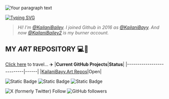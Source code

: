 ![Your paragraph text](https://github.com/user-attachments/assets/6469e1aa-856b-42d7-b933-d5168e63d8fe)

[![Typing SVG](https://readme-typing-svg.demolab.com?font=Fira+Code&size=33&duration=2000&pause=1000&color=F718DC&background=FF496300&random=false&width=435&lines=✨Dat+CyberSec+Mami.✨)](https://git.io/typing-svg) <br>
> *Hi! I'm [@KailaniBailey](https://github.com/KailaniBailey). I joined Github in 2016 as [@KailaniBayy](https://github.com/KailaniBayy). And now [@KailaniBailey2](https://github.com/KailaniBailey2) is my burner account.*

## MY *ART* REPOSITORY 💻🎨
[Click here](http://github.com/KailaniBailey/KailaniBayy.Art) to travel... ✈️
|**Current GitHub Projects**|**Status**|
|---------------------------|------|
|[KailaniBayy.Art Repos](https://github.com/users/KailaniBailey/projects/2)|Open|

![Static Badge](https://img.shields.io/badge/Programming%20Language(s)-Python%2C%20SQL-purple)
![Static Badge](https://img.shields.io/badge/Operating%20System%20(OS)-Linux-pink)
![Static Badge](https://img.shields.io/badge/CompTIA%20Certification(s)-Security+-blue)
 
![X (formerly Twitter) Follow](https://img.shields.io/twitter/follow/kailanibayy)
![GitHub followers](https://img.shields.io/github/followers/KailaniBailey)


<!---
KailaniBailey/KailaniBailey is a ✨ special ✨ repository because its `README.md` (this file) appears on your GitHub profile.
You can click the Preview link to take a look at your changes.
--->
